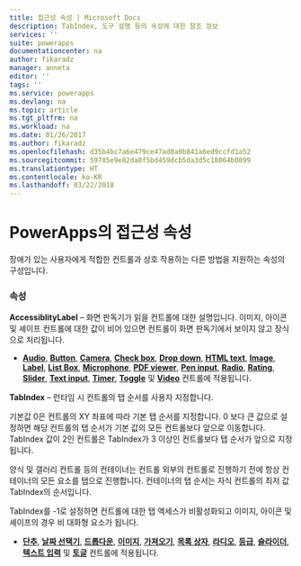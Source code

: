 ```yaml
---
title: 접근성 속성 | Microsoft Docs
description: TabIndex, 도구 설명 등의 속성에 대한 참조 정보
services: ''
suite: powerapps
documentationcenter: na
author: fikaradz
manager: anneta
editor: ''
tags: ''
ms.service: powerapps
ms.devlang: na
ms.topic: article
ms.tgt_pltfrm: na
ms.workload: na
ms.date: 01/26/2017
ms.author: fikaradz
ms.openlocfilehash: d35b4bc7a6e479ce47ad0a0b841a6ed9ccfd1a52
ms.sourcegitcommit: 59785e9e82da8f5bd459dcb5da3d5c18064b0899
ms.translationtype: HT
ms.contentlocale: ko-KR
ms.lasthandoff: 03/22/2018
---
```

# <a name="accessibility-properties-in-powerapps"></a>PowerApps의 접근성 속성
장애가 있는 사용자에게 적합한 컨트롤과 상호 작용하는 다른 방법을 지원하는 속성의 구성입니다.

### <a name="properties"></a>속성
**AccessiblityLabel** – 화면 판독기가 읽을 컨트롤에 대한 설명입니다.   이미지, 아이콘 및 셰이프 컨트롤에 대한 값이 비어 있으면 컨트롤이 화면 판독기에서 보이지 않고 장식으로 처리됩니다.

* **[Audio](control-audio-video.md)**, **[Button](control-button.md)**, **[Camera](control-camera.md)**, **[Check box](control-check-box.md)**, **[Drop down](control-drop-down.md)**, **[HTML text](control-html-text.md)**, **[Image](control-image.md)**, **[Label](control-text-box.md)**, **[List Box](control-list-box.md)**, **[Microphone](control-microphone.md)**, **[PDF viewer](control-pdf-viewer.md)**, **[Pen input](control-pen-input.md)**, **[Radio](control-radio.md)**, **[Rating](control-rating.md)**, **[Slider](control-slider.md)**, **[Text input](control-text-input.md)**, **[Timer](control-timer.md)**, **[Toggle](control-toggle.md)** 및 **[Video](control-audio-video.md)** 컨트롤에 적용됩니다.

**TabIndex** – 런타임 시 컨트롤의 탭 순서를 사용자 지정합니다.

기본값 0은 컨트롤의 XY 좌표에 따라 기본 탭 순서를 지정합니다.  0 보다 큰 값으로 설정하면 해당 컨트롤의 탭 순서가 기본 값의 모든 컨트롤보다 앞으로 이동합니다.  TabIndex 값이 2인 컨트롤은 TabIndex가 3 이상인 컨트롤보다 탭 순서가 앞으로 지정됩니다.

양식 및 갤러리 컨트롤 등의 컨테이너는 컨트롤 외부의 컨트롤로 진행하기 전에 항상 컨테이너의 모든 요소를 탭으로 진행합니다.  컨테이너의 탭 순서는 자식 컨트롤의 최저 값 TabIndex의 순서입니다.

TabIndex를 -1로 설정하면 컨트롤에 대한 탭 액세스가 비활성화되고 이미지, 아이콘 및 셰이프의 경우 비 대화형 요소가 됩니다.

* **[단추](control-button.md)**, **[날짜 선택기](control-date-picker.md)**, **[드롭다운](control-drop-down.md)**, **[이미지](control-image.md)**, **[가져오기](control-export-import.md)**, **[목록 상자](control-list-box.md)**, **[라디오](control-radio.md)**, **[등급](control-rating.md)**, **[슬라이더](control-slider.md)**, **[텍스트 입력](control-text-input.md)** 및 **[토글](control-toggle.md)**  컨트롤에 적용됩니다.
